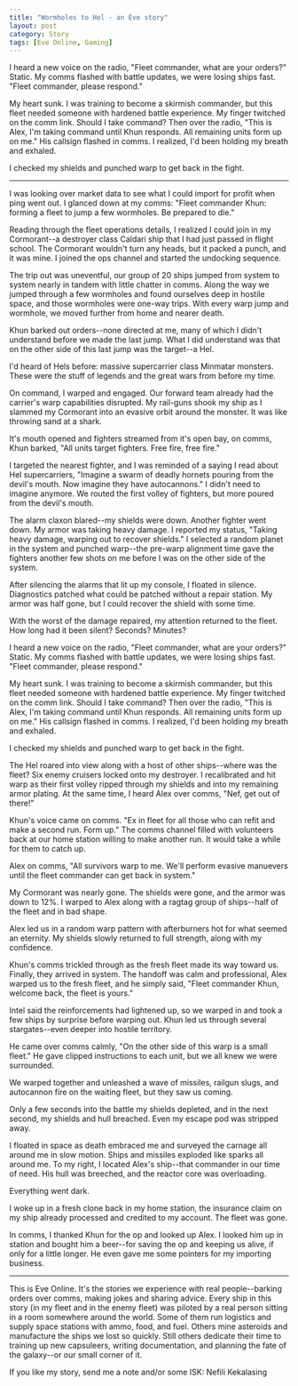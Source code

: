 ```yaml
---
title: "Wormholes to Hel - an Eve story"
layout: post
category: Story
tags: [Eve Online, Gaming]
---
```


I heard a new voice on the radio, "Fleet commander, what are your orders?" Static. My comms flashed with battle updates, we were losing ships fast. "Fleet commander, please respond."

My heart sunk. I was training to become a skirmish commander, but this fleet needed someone with hardened battle experience. My finger twitched on the comm link. Should I take command? Then over the radio, "This is Alex, I'm taking command until Khun responds. All remaining units form up on me." His callsign flashed in comms. I realized, I'd been holding my breath and exhaled.

I checked my shields and punched warp to get back in the fight.

<!-- more -->
---

I was looking over market data to see what I could import for profit when ping went out. I glanced down at my comms: "Fleet commander Khun: forming a fleet to jump a few wormholes. Be prepared to die."

Reading through the fleet operations details, I realized I could join in my Cormorant--a destroyer class Caldari ship that I had just passed in flight school. The Cormorant wouldn't turn any heads, but it packed a punch, and it was mine. I joined the ops channel and started the undocking sequence.

The trip out was uneventful, our group of 20  ships jumped from system to system nearly in tandem with little chatter in comms. Along the way we jumped through a few wormholes and found ourselves deep in hostile space, and those wormholes were one-way trips. With every warp jump and wormhole, we moved further from home and nearer death.

Khun barked out orders--none directed at me, many of which I didn't understand before we made the last jump. What I did understand was that on the other side of this last jump was the target--a Hel.

I'd heard of Hels before: massive supercarrier class Minmatar monsters. These were the stuff of legends and the great wars from before my time.

On command, I warped and engaged. Our forward team already had the carrier's warp capabilities disrupted. My rail-guns shook my ship as I slammed my Cormorant into an evasive orbit around the monster. It was like throwing sand at a shark.

It's mouth opened and fighters streamed from it's open bay, on comms, Khun barked, "All units target fighters. Free fire, free fire."

I targeted the nearest fighter, and I was reminded of a saying I read about Hel supercarriers, "Imagine a swarm of deadly hornets pouring from the devil's mouth. Now imagine they have autocannons." I didn't need to imagine anymore. We routed the first volley of fighters, but more poured from the devil's mouth.

The alarm claxon blared--my shields were down. Another fighter went down. My armor was taking heavy damage. I reported my status, "Taking heavy damage, warping out to recover shields." I selected a random planet in the system and punched warp--the pre-warp alignment time gave the fighters another few shots on me before I was on the other side of the system. 

After silencing the alarms that lit up my console, I floated in silence. Diagnostics patched what could be patched without a repair station. My armor was half gone, but I could recover the shield with some time.

With the worst of the damage repaired, my attention returned to the fleet. How long had it been silent? Seconds? Minutes?

I heard a new voice on the radio, "Fleet commander, what are your orders?" Static. My comms flashed with battle updates, we were losing ships fast. "Fleet commander, please respond."

My heart sunk. I was training to become a skirmish commander, but this fleet needed someone with hardened battle experience. My finger twitched on the comm link. Should I take command? Then over the radio, "This is Alex, I'm taking command until Khun responds. All remaining units form up on me." His callsign flashed in comms. I realized, I'd been holding my breath and exhaled.

I checked my shields and punched warp to get back in the fight.

The Hel roared into view along with a host of other ships--where was the fleet? Six enemy cruisers locked onto my destroyer. I recalibrated and hit warp as their first volley ripped through my shields and into my remaining armor plating. At the same time, I heard Alex over comms, "Nef, get out of there!"

Khun's voice came on comms. "Ex in fleet for all those who can refit and make a second run. Form up." The comms channel filled with volunteers back at our home station willing to make another run. It would take a while for them to catch up.

Alex on comms, "All survivors warp to me. We'll perform evasive manuevers until the fleet commander can get back in system."

My Cormorant was nearly gone. The shields were gone, and the armor was down to 12%. I warped to Alex along with a ragtag group of ships--half of the fleet and in bad shape.

Alex led us in a random warp pattern with afterburners hot for what seemed an eternity. My shields slowly returned to full strength, along with my confidence.

Khun's comms trickled through as the fresh fleet made its way toward us. Finally, they arrived in system. The handoff was calm and professional, Alex warped us to the fresh fleet, and he simply said, "Fleet commander Khun, welcome back, the fleet is yours."

Intel said the reinforcements had lightened up, so we warped in and took a few ships by surprise before warping out. Khun led us through several stargates--even deeper into hostile territory.

He came over comms calmly, "On the other side of this warp is a small fleet." He gave clipped instructions to each unit, but we all knew we were surrounded.

We warped together and unleashed a wave of missiles, railgun slugs, and autocannon fire on the waiting fleet, but they saw us coming.

Only a few seconds into the battle my shields depleted, and in the next second, my shields and hull breached. Even my escape pod was stripped away.

I floated in space as death embraced me and surveyed the carnage all around me in slow motion. Ships and missiles exploded like sparks all around me. To my right, I located Alex's ship--that commander in our time of need. His hull was breeched, and the reactor core was overloading.

Everything went dark.

I woke up in a fresh clone back in my home station, the insurance claim on my ship already processed and credited to my account. The fleet was gone.

In comms, I thanked Khun for the op and looked up Alex. I looked him up in station and bought him a beer--for saving the op and keeping us alive, if only for a little longer. He even gave me some pointers for my importing business.

---

This is Eve Online. It's the stories we experience with real people--barking orders over comms, making jokes and sharing advice. Every ship in this story (in my fleet and in the enemy fleet) was piloted by a real person sitting in a room somewhere around the world. Some of them run logistics and supply space stations with ammo, food, and fuel. Others mine asteroids and manufacture the ships we lost so quickly. Still others dedicate their time to training up new capsuleers, writing documentation, and planning the fate of the galaxy--or our small corner of it.

If you like my story, send me a note and/or some ISK: Nefili Kekalasing
